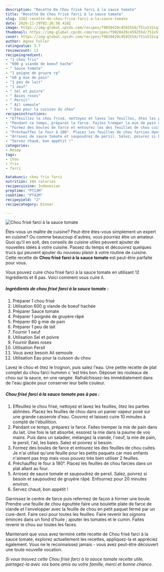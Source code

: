 ```yaml
---
description: "Recette De Chou frisé farci à la sauce tomate"
title: "Recette De Chou frisé farci à la sauce tomate"
slug: 3282-recette-de-chou-frise-farci-a-la-sauce-tomate
date: 2020-11-29T02:26:58.410Z
image: https://img-global.cpcdn.com/recipes/f9020429c459255d/751x532cq70/chou-frise-farci-a-la-sauce-tomate-photo-principale-de-la-recette.jpg
thumbnail: https://img-global.cpcdn.com/recipes/f9020429c459255d/751x532cq70/chou-frise-farci-a-la-sauce-tomate-photo-principale-de-la-recette.jpg
cover: https://img-global.cpcdn.com/recipes/f9020429c459255d/751x532cq70/chou-frise-farci-a-la-sauce-tomate-photo-principale-de-la-recette.jpg
author: Agnes Fuller
ratingvalue: 3.7
reviewcount: 13
recipeingredient:
- "1 chou fris"
- "600 g viande de boeuf hache"
- " Sauce tomate"
- "1 poigne de gruyre rp"
- "60 g mie de pain"
- "1 peu de lait"
- "1 oeuf"
- " Sel et poivre"
- " Baies roses"
- " Persil"
- " Ail semoule"
- " Eau pour la cuisson du chou"
recipeinstructions:
- "Effeuillez le chou frisé, nettoyez et lavez les feuilles, ôtez les parties abîmées. Placez les feuilles de chou dans un panier vapeur posé sur une grande casserole d&#39;eau. Couvrez et laissez cuire 10 minutes à compté de l&#39;ébullition."
- "Pendant ce temps, préparez la farce. Faites tremper la mie de pain dans du lait. Une fois le lait absorbé, essorez la mie dans la paume de vos mains. Puis dans un saladier, mélangez la viande, l&#39;oeuf, la mie de pain, le persil, l&#39;ail, les baies. Salez et poivrez si besoin."
- "Formez des boules de farce et entourez les des feuilles de chou cuites. Je n&#39;ai utilisé qu&#39;une feuille pour les petits paquets car mes enfants n&#39;aiment pas trop mais vous pouvez très bien utiliser 2 feuilles."
- "Préchauffez le four à 180°. Placez les feuilles de chou farcies dans un plat allant au four."
- "Arrosez de sauce tomate et saupoudrez de persil. Salez, poivrez si besoin et saupoudrez de gruyère râpé. Enfournez pour 20 minutes environ."
- "Servez chaud, bon appétit !"
categories:
- Resep
tags:
- chou
- fris
- farci

katakunci: chou fris farci 
nutrition: 284 calories
recipecuisine: Indonesian
preptime: "PT13M"
cooktime: "PT42M"
recipeyield: "2"
recipecategory: Dinner

---
```



![Chou frisé farci à la sauce tomate](https://img-global.cpcdn.com/recipes/f9020429c459255d/751x532cq70/chou-frise-farci-a-la-sauce-tomate-photo-principale-de-la-recette.jpg)

Êtes-vous un maître de cuisine? Peut-être êtes-vous simplement un expert en cuisine? Ou comme beaucoup d'autres, vous pourriez être un amateur. Quoi qu'il en soit, des conseils de cuisine utiles peuvent ajouter de nouvelles idées à votre cuisine. Passez du temps et découvrez quelques trucs qui peuvent ajouter du nouveau plaisir à votre routine de cuisine. Cette recette de <strong> Chou frisé farci à la sauce tomate </strong> est peut-être parfaite pour vous.

<!--inarticleads1-->

Vous pouvez cuire chou frisé farci à la sauce tomate en utilisant 12 Ingrédients et 6 pas. Voici comment vous cuire il.

##### Ingrédients de chou frisé farci à la sauce tomate :

1. Préparer 1 chou frisé
1. Utilisation 600 g viande de boeuf hachée
1. Préparer  Sauce tomate
1. Préparer 1 poignée de gruyère râpé
1. Préparer 60 g mie de pain
1. Préparer 1 peu de lait
1. Fournir 1 oeuf
1. Utilisation  Sel et poivre
1. Fournir  Baies roses
1. Utilisation  Persil
1. Vous avez besoin  Ail semoule
1. Utilisation  Eau pour la cuisson du chou


Lavez le chou et ôtez le trognon, puis salez l&#39;eau. Une petite recette de plat complet du chou farci hummm c &#39;est très bon. Déposer les rouleaux de chou sur la sauce, en une rangée. Rafraîchissez-les immédiatement dans de l&#39;eau glacée pour conserver leur belle couleur. 

<!--inarticleads2-->

##### Chou frisé farci à la sauce tomate pas à pas :

1. Effeuillez le chou frisé, nettoyez et lavez les feuilles, ôtez les parties abîmées. Placez les feuilles de chou dans un panier vapeur posé sur une grande casserole d&#39;eau. Couvrez et laissez cuire 10 minutes à compté de l&#39;ébullition.
1. Pendant ce temps, préparez la farce. Faites tremper la mie de pain dans du lait. Une fois le lait absorbé, essorez la mie dans la paume de vos mains. Puis dans un saladier, mélangez la viande, l&#39;oeuf, la mie de pain, le persil, l&#39;ail, les baies. Salez et poivrez si besoin.
1. Formez des boules de farce et entourez les des feuilles de chou cuites. Je n&#39;ai utilisé qu&#39;une feuille pour les petits paquets car mes enfants n&#39;aiment pas trop mais vous pouvez très bien utiliser 2 feuilles.
1. Préchauffez le four à 180°. Placez les feuilles de chou farcies dans un plat allant au four.
1. Arrosez de sauce tomate et saupoudrez de persil. Salez, poivrez si besoin et saupoudrez de gruyère râpé. Enfournez pour 20 minutes environ.
1. Servez chaud, bon appétit !


Garnissez le centre de farce puis refermez de façon à former une boule. Prendre une feuille de chou égouttée faire une boulette plate de farce de viande et l&#39;envelopper avec la feuille de chou en petit paquet fermé par un cure-dent. Faire ceci pour toutes les feuilles. Faire revenir les oignons émincés dans un fond d&#39;huile ; ajouter les tomates et le cumin. Faites revenir le chou sur toutes les faces. 

<!--inarticleads1-->

<p>
Maintenant que vous avez terminé cette recette de Chou frisé farci à la sauce tomate, explorez actuellement les recettes, appliquez-la et appréciez également. Vous ne le reconnaissez jamais - vous avez peut-être découvert une toute nouvelle vocation.
</p>

<p>
<i>Si vous trouvez cette Chou frisé farci à la sauce tomate recette utile, partagez-la avec vos bons amis ou votre famille, merci et bonne chance.</i>
</p>
